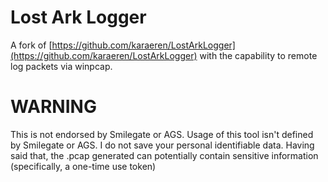 # Lost Ark Logger

A fork of [https://github.com/karaeren/LostArkLogger](https://github.com/karaeren/LostArkLogger) with the capability to remote log packets via winpcap.

# WARNING
This is not endorsed by Smilegate or AGS. Usage of this tool isn't defined by Smilegate or AGS. I do not save your personal identifiable data. Having said that, the .pcap generated can potentially contain sensitive information (specifically, a one-time use token)
  